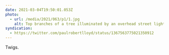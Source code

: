 ```yaml
---
date: 2021-03-04T19:50:01.053Z
photo:
  - url: /media/2021/063/p1/1.jpg
    alt: Top branches of a tree illuminated by an overhead street light.
syndication:
  - https://twitter.com/paulrobertlloyd/status/1367563775021350912
---
```


Twigs.
